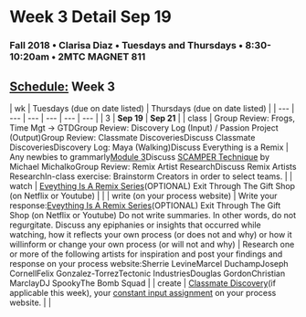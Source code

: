 # Week 3 Detail Sep 19

### Fall 2018 • Clarisa Diaz • Tuesdays and Thursdays • 8:30-10:20am • 2MTC MAGNET 811

## [Schedule:](./) Week 3

| wk | Tuesdays \(due on date listed\) | Thursdays \(due on date listed\) |
| --- | --- | --- | --- | --- | --- |
| 3 | **Sep 19** | **Sep 21** |
| class | Group Review: Frogs, Time Mgt -&gt; GTDGroup Review: Discovery Log \(Input\) / Passion Project \(Output\)Group Review: Classmate DiscoveriesDiscuss Classmate DiscoveriesDiscovery Log: Maya \(Walking\)Discuss Everything is a Remix | Any newbies to grammarly[Module 3](http://teaching.polishedsolid.com/ip/mod3/content/index.html)Discuss [SCAMPER Technique](https://www.mindtools.com/pages/article/newCT_02.htm) by Michael MichalkoGroup Review: Remix Artist ResearchDiscuss Remix Artists ResearchIn-class exercise: Brainstorm Creators in order to select teams. |
| watch | [Eveything Is A Remix Series](http://everythingisaremix.info/watch-the-series)\(OPTIONAL\) Exit Through The Gift Shop \(on Netflix or Youtube\) |  |
| write \(on your process website\) | Write your response:[Eveything Is A Remix Series](http://everythingisaremix.info/watch-the-series)\(OPTIONAL\) Exit Through The Gift Shop \(on Netflix or Youtube\) Do not write summaries. In other words, do not regurgitate. Discuss any epiphanies or insights that occurred while watching, how it reflects your own process \(or does not and why\) or how it willinform or change your own process \(or will not and why\) | Research one or more of the following artists for inspiration and post your findings and response on your process website:Sherrie LevineMarcel DuchampJoseph CornellFelix Gonzalez-TorrezTectonic IndustriesDouglas GordonChristian MarclayDJ SpookyThe Bomb Squad |
| create | [Classmate Discovery](../assignments/classmate-discovery.md)\(if applicable this week\), your [constant input assignment](../assignments/constant-input-or-output.md) on your process website. |  |

